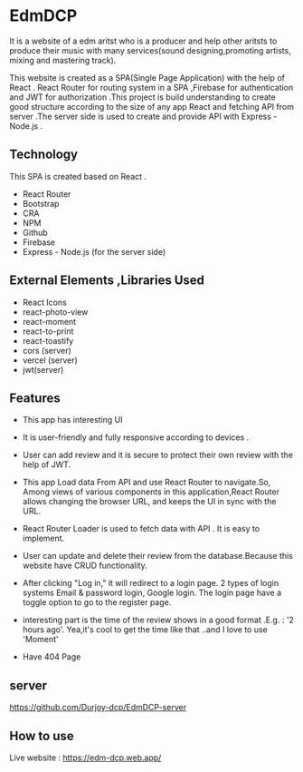 
# EdmDCP
It is a website of a edm aritst  who is a producer and help other aritsts to produce their music with many services(sound designing,promoting artists,
mixing and mastering track).

This website is created as a SPA(Single Page Application) with the help
of React . React Router for routing system in a SPA ,Firebase for   authentication and  JWT for 
authorization .This project is build understanding to create good structure according to the size of any app React 
     and fetching API from server .The server side is used to create
     and provide API with Express - Node.js .


## Technology

This SPA is created based on React .

- React Router 
- Bootstrap 
- CRA
- NPM 
- Github 
- Firebase
- Express - Node.js (for the server side) 


## External Elements ,Libraries  Used 
- React Icons
- react-photo-view 
- react-moment
- react-to-print
- react-toastify
- cors (server)
- vercel (server)
- jwt(server)



## Features
- This app has interesting UI
-  It is user-friendly and fully responsive
    according to devices .
- User can add review and it is secure to protect their own review with the help of JWT.

- This app Load data From API and use React Router to navigate.So, Among views of various components in this application,React Router allows changing the browser URL, and keeps the UI in sync with the URL.
- React Router Loader is used to fetch data with API . It is easy to implement.
- User can update and delete their review from the database.Because this website have CRUD  functionality.
- After clicking "Log in," it will
     redirect to a login page. 2 types of login systems  Email & password login, Google login. The login page 
     have a toggle option to go to the register page.
- interesting part is the time of the review shows in a good format .E.g. : '2 hours ago'.
    Yea,it's cool to get the time like that ..and I love to use 'Moment'
- Have 404 Page
## server 
https://github.com/Durjoy-dcp/EdmDCP-server
## How to use
Live website : https://edm-dcp.web.app/
